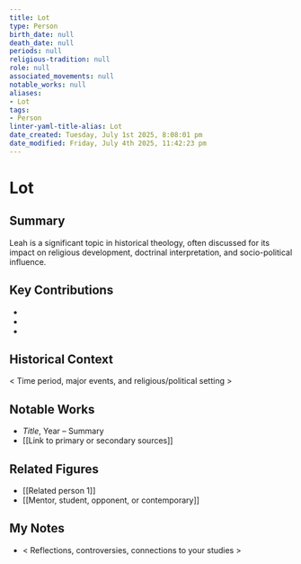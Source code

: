 ```yaml
---
title: Lot
type: Person
birth_date: null
death_date: null
periods: null
religious-tradition: null
role: null
associated_movements: null
notable_works: null
aliases:
- Lot
tags:
- Person
linter-yaml-title-alias: Lot
date_created: Tuesday, July 1st 2025, 8:08:01 pm
date_modified: Friday, July 4th 2025, 11:42:23 pm
---
```


# Lot

## Summary
Leah is a significant topic in historical theology, often discussed for its impact on religious development, doctrinal interpretation, and socio-political influence.

## Key Contributions
- 
- 
- 

## Historical Context
< Time period, major events, and religious/political setting >

## Notable Works
- *Title*, Year – Summary
- [[Link to primary or secondary sources]]


## Related Figures
- [[Related person 1]]
- [[Mentor, student, opponent, or contemporary]]

## My Notes
- < Reflections, controversies, connections to your studies >
